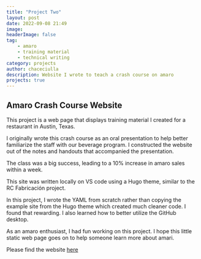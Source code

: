 ```yaml
---
title: "Project Two"
layout: post
date: 2022-09-08 21:49
image:
headerImage: false
tag:
    - amaro
    - training material
    - technical writing
category: projects
author: chaceciulla
description: Website I wrote to teach a crash course on amaro
projects: true
---
```


## Amaro Crash Course Website

This project is a web page that displays training material I created for a restaurant in Austin, Texas.

I originally wrote this crash course as an oral presentation to help better familiarize the staff with our beverage program. I constructed the website out of the notes and handouts that accompanied the presentation.

The class was a big success, leading to a 10% increase in amaro sales within a week.

This site was written locally on VS code using a Hugo theme, similar to the RC Fabricación project.

In this project, I wrote the YAML from scratch rather than copying the example site from the Hugo theme which created much cleaner code. I found that rewarding. I also learned how to better utilize the GitHub desktop.

As an amaro enthusiast, I had fun working on this project. I hope this little static web page goes on to help someone learn more about amari.

Please find the website [here](https://amaro.pages.dev/)
